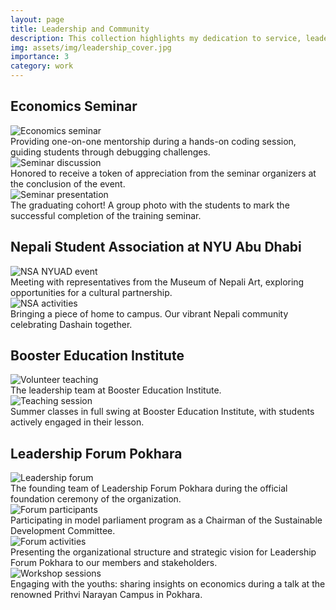 ```yaml
---
layout: page
title: Leadership and Community
description: This collection highlights my dedication to service, leadership in action, and impactful community-focused initiatives.
img: assets/img/leadership_cover.jpg
importance: 3
category: work
---
```


## Economics Seminar

<div class="row">
    <div class="col-sm mt-3 mt-md-0">
        <img src="/assets/img/seminar1.jpg" class="img-fluid rounded z-depth-1" alt="Economics seminar">
        <div class="caption">
            Providing one-on-one mentorship during a hands-on coding session, guiding students through debugging challenges.
        </div>
    </div>
    <div class="col-sm mt-3 mt-md-0">
        <img src="/assets/img/seminar2.jpg" class="img-fluid rounded z-depth-1" alt="Seminar discussion">
        <div class="caption">
            Honored to receive a token of appreciation from the seminar organizers at the conclusion of the event.
        </div>
    </div>
    <div class="col-sm mt-3 mt-md-0">
        <img src="/assets/img/seminar3.jpg" class="img-fluid rounded z-depth-1" alt="Seminar presentation">
        <div class="caption">
            The graduating cohort! A group photo with the students to mark the successful completion of the training seminar.
        </div>
    </div>
</div>

## Nepali Student Association at NYU Abu Dhabi

<div class="row">
    <div class="col-sm mt-3 mt-md-0">
        <img src="/assets/img/nsa1.jpg" class="img-fluid rounded z-depth-1" alt="NSA NYUAD event">
        <div class="caption">
            Meeting with representatives from the Museum of Nepali Art, exploring opportunities for a cultural partnership.
        </div>
    </div>
    <div class="col-sm mt-3 mt-md-0">
        <img src="/assets/img/nsa2.jpg" class="img-fluid rounded z-depth-1" alt="NSA activities">
        <div class="caption">
            Bringing a piece of home to campus. Our vibrant Nepali community celebrating Dashain together.
        </div>
    </div>
</div>

## Booster Education Institute

<div class="row">
    <div class="col-sm mt-3 mt-md-0">
        <img src="/assets/img/booster1.jpg" class="img-fluid rounded z-depth-1" alt="Volunteer teaching">
        <div class="caption">
            The leadership team at Booster Education Institute.
        </div>
    </div>
    <div class="col-sm mt-3 mt-md-0">
        <img src="/assets/img/booster2.jpg" class="img-fluid rounded z-depth-1" alt="Teaching session">
        <div class="caption">
            Summer classes in full swing at Booster Education Institute, with students actively engaged in their lesson.
        </div>
    </div>
</div>

## Leadership Forum Pokhara

<div class="row">
    <div class="col-sm mt-3 mt-md-0">
        <img src="/assets/img/lfp1.jpg" class="img-fluid rounded z-depth-1" alt="Leadership forum">
        <div class="caption">
            The founding team of Leadership Forum Pokhara during the official foundation ceremony of the organization.
        </div>
    </div>
    <div class="col-sm mt-3 mt-md-0">
        <img src="/assets/img/lfp2.jpg" class="img-fluid rounded z-depth-1" alt="Forum participants">
        <div class="caption">
            Participating in model parliament program as a Chairman of the Sustainable Development Committee.
        </div>
    </div>
</div>

<div class="row">
    <div class="col-sm mt-3 mt-md-0">
        <img src="/assets/img/lfp3.jpg" class="img-fluid rounded z-depth-1" alt="Forum activities">
        <div class="caption">
            Presenting the organizational structure and strategic vision for Leadership Forum Pokhara to our members and stakeholders.
        </div>
    </div>
    <div class="col-sm mt-3 mt-md-0">
        <img src="/assets/img/lfp4.jpg" class="img-fluid rounded z-depth-1" alt="Workshop sessions">
        <div class="caption">
            Engaging with the youths: sharing insights on economics during a talk at the renowned Prithvi Narayan Campus in Pokhara.
        </div>
    </div>
</div>
